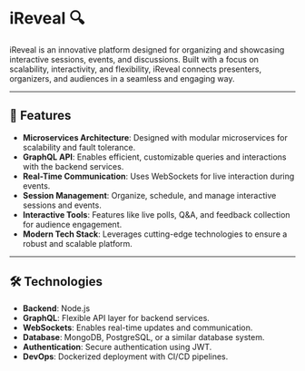 
# iReveal 🔍

iReveal is an innovative platform designed for organizing and showcasing interactive sessions, events, and discussions. Built with a focus on scalability, interactivity, and flexibility, iReveal connects presenters, organizers, and audiences in a seamless and engaging way.

---

## 🚀 Features

- **Microservices Architecture**: Designed with modular microservices for scalability and fault tolerance.
- **GraphQL API**: Enables efficient, customizable queries and interactions with the backend services.
- **Real-Time Communication**: Uses WebSockets for live interaction during events.
- **Session Management**: Organize, schedule, and manage interactive sessions and events.
- **Interactive Tools**: Features like live polls, Q&A, and feedback collection for audience engagement.
- **Modern Tech Stack**: Leverages cutting-edge technologies to ensure a robust and scalable platform.

---

## 🛠️ Technologies

- **Backend**: Node.js
- **GraphQL**: Flexible API layer for backend services.
- **WebSockets**: Enables real-time updates and communication.
- **Database**: MongoDB, PostgreSQL, or a similar database system.
- **Authentication**: Secure authentication using JWT.
- **DevOps**: Dockerized deployment with CI/CD pipelines.

